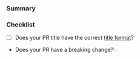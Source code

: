 <!--
Thanks for contributing to the Amplitude Experiment Javascript Client SDK! 🎉

Please fill out the following sections to help us quickly review your pull request.
-->

### Summary

<!-- What does the PR do? -->

### Checklist

* [ ] Does your PR title have the correct [title format](https://github.com/amplitude/skylab-js-client/blob/main/CONTRIBUTING.md#pr-commit-title-conventions)?
* Does your PR have a breaking change?:  <!-- Yes or no -->
